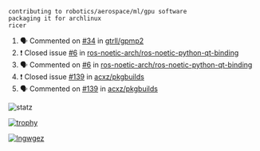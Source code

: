 ```
contributing to robotics/aerospace/ml/gpu software
packaging it for archlinux
ricer
```

<!--START_SECTION:activity-->
1. 🗣 Commented on [#34](https://github.com/gtrll/gpmp2/issues/34) in [gtrll/gpmp2](https://github.com/gtrll/gpmp2)
2. ❗️ Closed issue [#6](https://github.com/ros-noetic-arch/ros-noetic-python-qt-binding/issues/6) in [ros-noetic-arch/ros-noetic-python-qt-binding](https://github.com/ros-noetic-arch/ros-noetic-python-qt-binding)
3. 🗣 Commented on [#6](https://github.com/ros-noetic-arch/ros-noetic-python-qt-binding/issues/6) in [ros-noetic-arch/ros-noetic-python-qt-binding](https://github.com/ros-noetic-arch/ros-noetic-python-qt-binding)
4. ❗️ Closed issue [#139](https://github.com/acxz/pkgbuilds/issues/139) in [acxz/pkgbuilds](https://github.com/acxz/pkgbuilds)
5. 🗣 Commented on [#139](https://github.com/acxz/pkgbuilds/issues/139) in [acxz/pkgbuilds](https://github.com/acxz/pkgbuilds)
<!--END_SECTION:activity-->


![statz](https://github-readme-stats.vercel.app/api?username=acxz&include_all_commits=true&show_icons=true)

[![trophy](https://github-profile-trophy.vercel.app/?username=acxz)](https://github.com/ryo-ma/github-profile-trophy)

[![lngwgez](https://github-readme-stats.vercel.app/api/top-langs/?username=acxz&layout=compact)](https://github.com/acxz/github-readme-stats)


<!--
**acxz/acxz** is a ✨ _special_ ✨ repository because its `README.md` (this file) appears on your GitHub profile.

Here are some ideas to get you started:

- 🔭 I’m currently working on ...
- 🌱 I’m currently learning ...
- 👯 I’m looking to collaborate on ...
- 🤔 I’m looking for help with ...
- 💬 Ask me about ...
- 📫 How to reach me: ...
- 😄 Pronouns: ...
- ⚡ Fun fact: ...
-->
